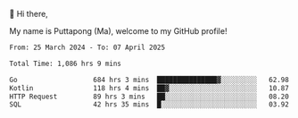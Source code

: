 👋 Hi there,

My name is Puttapong (Ma), welcome to my GitHub profile!

<!--START_SECTION:waka-->

```txt
From: 25 March 2024 - To: 07 April 2025

Total Time: 1,086 hrs 9 mins

Go                   684 hrs 3 mins  ███████████████▓░░░░░░░░░   62.98 %
Kotlin               118 hrs 4 mins  ██▓░░░░░░░░░░░░░░░░░░░░░░   10.87 %
HTTP Request         89 hrs 3 mins   ██░░░░░░░░░░░░░░░░░░░░░░░   08.20 %
SQL                  42 hrs 35 mins  █░░░░░░░░░░░░░░░░░░░░░░░░   03.92 %
```

<!--END_SECTION:waka-->
